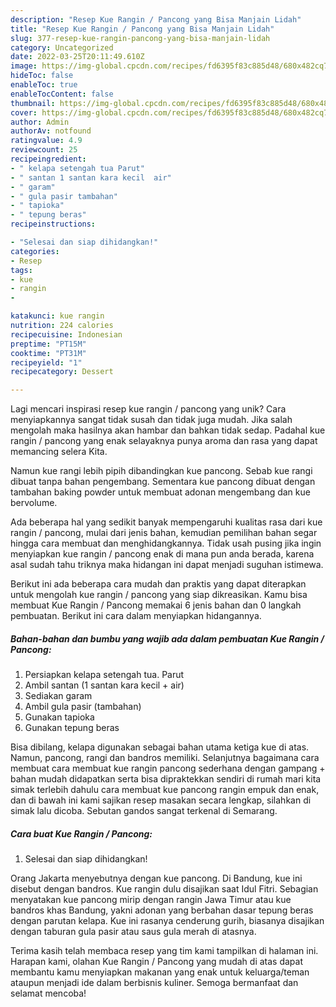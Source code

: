 ```yaml
---
description: "Resep Kue Rangin / Pancong yang Bisa Manjain Lidah"
title: "Resep Kue Rangin / Pancong yang Bisa Manjain Lidah"
slug: 377-resep-kue-rangin-pancong-yang-bisa-manjain-lidah
category: Uncategorized
date: 2022-03-25T20:11:49.610Z
image: https://img-global.cpcdn.com/recipes/fd6395f83c885d48/680x482cq70/kue-rangin-pancong-foto-resep-utama.jpg
hideToc: false
enableToc: true
enableTocContent: false
thumbnail: https://img-global.cpcdn.com/recipes/fd6395f83c885d48/680x482cq70/kue-rangin-pancong-foto-resep-utama.jpg
cover: https://img-global.cpcdn.com/recipes/fd6395f83c885d48/680x482cq70/kue-rangin-pancong-foto-resep-utama.jpg
author: Admin
authorAv: notfound
ratingvalue: 4.9
reviewcount: 25
recipeingredient:
- " kelapa setengah tua Parut"
- " santan 1 santan kara kecil  air"
- " garam"
- " gula pasir tambahan"
- " tapioka"
- " tepung beras"
recipeinstructions:

- "Selesai dan siap dihidangkan!"
categories:
- Resep
tags:
- kue
- rangin
- 

katakunci: kue rangin  
nutrition: 224 calories
recipecuisine: Indonesian
preptime: "PT15M"
cooktime: "PT31M"
recipeyield: "1"
recipecategory: Dessert

---
```





Lagi mencari inspirasi resep kue rangin / pancong yang unik? Cara menyiapkannya sangat tidak susah dan tidak juga mudah. Jika salah mengolah maka hasilnya akan hambar dan bahkan tidak sedap. Padahal kue rangin / pancong yang enak selayaknya punya aroma dan rasa yang dapat memancing selera Kita.





Namun kue rangi lebih pipih dibandingkan kue pancong. Sebab kue rangi dibuat tanpa bahan pengembang. Sementara kue pancong dibuat dengan tambahan baking powder untuk membuat adonan mengembang dan kue bervolume.

Ada beberapa hal yang sedikit banyak mempengaruhi kualitas rasa dari kue rangin / pancong, mulai dari jenis bahan, kemudian pemilihan bahan segar hingga cara membuat dan menghidangkannya. Tidak usah pusing jika ingin menyiapkan kue rangin / pancong enak di mana pun anda berada, karena asal sudah tahu triknya maka hidangan ini dapat menjadi suguhan istimewa.






Berikut ini ada beberapa cara mudah dan praktis yang dapat diterapkan untuk mengolah kue rangin / pancong yang siap dikreasikan. Kamu bisa membuat Kue Rangin / Pancong memakai 6 jenis bahan dan 0 langkah pembuatan. Berikut ini cara dalam menyiapkan hidangannya.

<!--inarticleads1-->

##### Bahan-bahan dan bumbu yang wajib ada dalam pembuatan Kue Rangin / Pancong:

1. Persiapkan  kelapa setengah tua. Parut
1. Ambil  santan (1 santan kara kecil + air)
1. Sediakan  garam
1. Ambil  gula pasir (tambahan)
1. Gunakan  tapioka
1. Gunakan  tepung beras


Bisa dibilang, kelapa digunakan sebagai bahan utama ketiga kue di atas. Namun, pancong, rangi dan bandros memiliki. Selanjutnya bagaimana cara membuat cara membuat kue rangin pancong sederhana dengan gampang + bahan mudah didapatkan serta bisa dipraktekkan sendiri di rumah mari kita simak terlebih dahulu cara membuat kue pancong rangin empuk dan enak, dan di bawah ini kami sajikan resep masakan secara lengkap, silahkan di simak lalu dicoba. Sebutan gandos sangat terkenal di Semarang. 

<!--inarticleads2-->

##### Cara buat Kue Rangin / Pancong:


1. Selesai dan siap dihidangkan!

Orang Jakarta menyebutnya dengan kue pancong. Di Bandung, kue ini disebut dengan bandros. Kue rangin dulu disajikan saat Idul Fitri. Sebagian menyatakan kue pancong mirip dengan rangin Jawa Timur atau kue bandros khas Bandung, yakni adonan yang berbahan dasar tepung beras dengan parutan kelapa. Kue ini rasanya cenderung gurih, biasanya disajikan dengan taburan gula pasir atau saus gula merah di atasnya. 

Terima kasih telah membaca resep yang tim kami tampilkan di halaman ini. Harapan kami, olahan Kue Rangin / Pancong yang mudah di atas dapat membantu kamu menyiapkan makanan yang enak untuk keluarga/teman ataupun menjadi ide dalam berbisnis kuliner. Semoga bermanfaat dan selamat mencoba!
